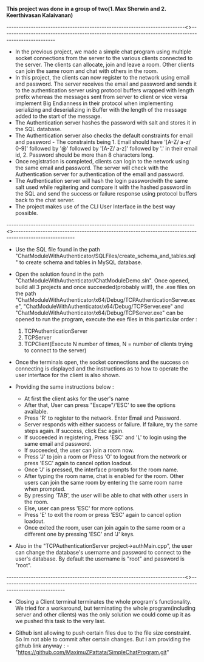 **This project was done in a group of two(1. Max Sherwin and 2. Keerthivasan Kalaivanan)**

-------------------------------------------------------------------------<<Chat Module With Authenticator>>----------------------------------------------------------------------------------------------------

- In the previous project, we made a simple chat program using multiple socket connections from the server to the various clients connected to the server. The clients can allocate, join and leave a room. Other clients can join the same room and chat with others in the room. 
- In this project, the clients can now register to the network using email and password. The server receives the email and password and sends it to the authentication server using protocol buffers wrapped with length prefix whereas the messages sent from server to client or vice versa implement Big Endianness in their protocol when implementing serializing and deserializing in Buffer with the length of the message added to the start of the message.
- The Authentication server hashes the password with salt and stores it in the SQL database. 
- The Authentication server also checks the default constraints for email and password - The constraints being 1. Email should have '[A-Z/ a-z/ 0-9]' followed by '@' followed by '[A-Z/ a-z]' followed by '.'  in their email id, 2. Password should be more than 8 characters long.
- Once registration is completed, clients can login to the network using the same email and password. The server will check with the Authentication server for authentication of the email and password.
- The Authentication server will hash the login passwordwith the same salt used while regitering and compare it with the hashed password in the SQL and send the success or failure response using protocol buffers back to the chat server.
- The project makes use of the CLI User Interface in the best way possible.

-----------------------------------------------------------------------------<<How to build and use it>>-------------------------------------------------------------------------------------------------------

- Use the SQL file found in the path "ChatModuleWithAuthenticator/SQLFiles/create_schema_and_tables.sql" to create schema and tables in MySQL database.
- Open the solution found in the path "ChatModuleWithAuthenticator/ChatModuleDemo.sln". Once opened, build all 3 projects and once succeeded(probably will!), the .exe files on the path "ChatModuleWithAuthenticator/x64/Debug/TCPAuthenticationServer.exe", "ChatModuleWithAuthenticator/x64/Debug/TCPServer.exe" and "ChatModuleWithAuthenticator/x64/Debug/TCPServer.exe" can be opened to run the program, execute the exe files in this particular order :
	1. TCPAuthenticationServer
	2. TCPServer
	3. TCPClient(Execute N number of times, N = number of clients trying to connect to the server) 
- Once the terminals open, the socket connections and the success on connecting is displayed and the instructions as to how to operate the user interface for the client is also shown.
- Providing the same instructions below :
	- At first the client asks for the user's name
	- After that, User can press "Escape"/'ESC' to see the options available.
	- Press 'R' to register to the network. Enter Email and Password. 
	- Server responds with either success or failure. If failure, try the same steps again. If success, click Esc again. 
	- If succeeded in registering, Press 'ESC' and 'L' to login using the same email and password.
	- If succeeded, the user can join a room now.
	- Press 'J' to join a room or Press 'O' to logout from the network or press 'ESC' again to cancel option loadout.
	- Once 'J' is pressed, the interface prompts for the room name.
	- After typing the room name, chat is enabled for the room. Other users can join the same room by entering the same room name when prompted.
	- By pressing 'TAB', the user will be able to chat with other users in the room. 
	- Else, user can press 'ESC' for more options. 
	- Press 'E' to exit the room or press 'ESC' again to cancel option loadout.
	- Once exited the room, user can join again to the same room or a different one by pressing 'ESC' and 'J' keys.

- Also in the "TCPAuthenticationServer project->authMain.cpp", the user can change the database's username and password to connect to the user's database. By default the username is "root" and password is "root".

-------------------------------------------------------------------------<<Limitations of the project>>--------------------------------------------------------------------------------------------------------

- Closing a Client terminal terminates the whole program's functionality. We tried for a workaround, but terminating the whole program(including server and other clients) was the only solution we could come up it as we pushed this task to the very last. 

- Github isnt allowing to push certain files due to the file size constraint. So Im not able to commit after certain changes. But I am providing the github link anyway :
	-"https://github.com/MaximuZPattata/SimpleChatProgram.git"